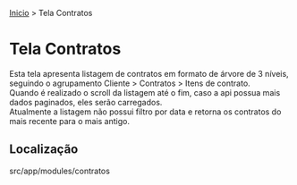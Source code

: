 [Inicio](../README.md) > Tela Contratos
# Tela Contratos
Esta tela apresenta listagem de contratos em formato de árvore de 3 níveis, seguindo o agrupamento Cliente > Contratos > Itens de contrato.
<br>Quando é realizado o scroll da listagem até o fim, caso a api possua mais dados paginados, eles serão carregados.
<br>Atualmente a listagem não possui filtro por data e retorna os contratos do mais recente para o mais antigo.

## Localização
src/app/modules/contratos